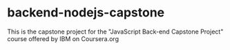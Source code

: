 # backend-nodejs-capstone
This is the capstone project for the "JavaScript Back-end Capstone Project" course offered by IBM on Coursera.org